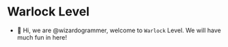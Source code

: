 # Warlock Level

- 👋 Hi, we are @wizardogrammer, welcome to `Warlock` Level. We will have much fun in here!
